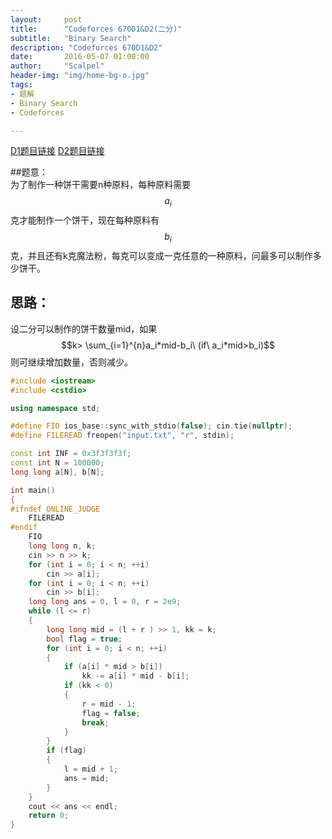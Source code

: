 ```yaml
---
layout:     post
title:      "Codeforces 670D1&D2(二分)"
subtitle:   "Binary Search"
description: "Codeforces 670D1&D2"
date:       2016-05-07 01:00:00
author:     "Scalpel"
header-img: "img/home-bg-o.jpg"
tags:
- 题解
- Binary Search
- Codeforces

---
```

[D1题目链接](http://codeforces.com/problemset/problem/670/D1) 
[D2题目链接](http://codeforces.com/problemset/problem/670/D2)  

##题意：  
为了制作一种饼干需要n种原料，每种原料需要$$a_i$$克才能制作一个饼干，现在每种原料有$$b_i$$克，并且还有k克魔法粉，每克可以变成一克任意的一种原料，问最多可以制作多少饼干。  

## 思路：  
设二分可以制作的饼干数量mid，如果$$k> \sum_{i=1}^{n}a_i*mid-b_i\ (if\  a_i*mid>b_i)$$则可继续增加数量，否则减少。  

~~~cpp
#include <iostream>
#include <cstdio>

using namespace std;

#define FIO ios_base::sync_with_stdio(false); cin.tie(nullptr);
#define FILEREAD freopen("input.txt", "r", stdin);

const int INF = 0x3f3f3f3f;
const int N = 100000;
long long a[N], b[N];

int main()
{
#ifndef ONLINE_JUDGE
    FILEREAD
#endif
    FIO    
    long long n, k;
    cin >> n >> k;
    for (int i = 0; i < n; ++i)
        cin >> a[i];
    for (int i = 0; i < n; ++i)
        cin >> b[i];
    long long ans = 0, l = 0, r = 2e9;
    while (l <= r)
    {
        long long mid = (l + r ) >> 1, kk = k;
        bool flag = true;
        for (int i = 0; i < n; ++i)
        {
            if (a[i] * mid > b[i])
                kk -= a[i] * mid - b[i];
            if (kk < 0)
            {
                r = mid - 1;
                flag = false;
                break;
            }
        }
        if (flag)
        {
            l = mid + 1;
            ans = mid;
        }
    }
    cout << ans << endl;
    return 0;
}

~~~



